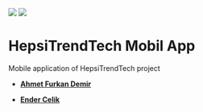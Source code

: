 ![](https://img.shields.io/badge/Dart-0175C2?style=for-the-badge&logo=dart&logoColor=white) ![](https://img.shields.io/badge/Flutter-02569B?style=for-the-badge&logo=flutter&logoColor=white)

# HepsiTrendTech Mobil App

Mobile application of HepsiTrendTech project 

* [**Ahmet Furkan Demir**](https://www.ahmetfurkandemir.com/)

* [**Ender Celik**](https://github.com/enderceliik)

[](https://github.com/AhmetFurkanDEMIR/HepsiTrendTech-Flutter/assets/54184905/aa95b8e7-6622-4b2d-8a51-b0e8f77ebf2b)